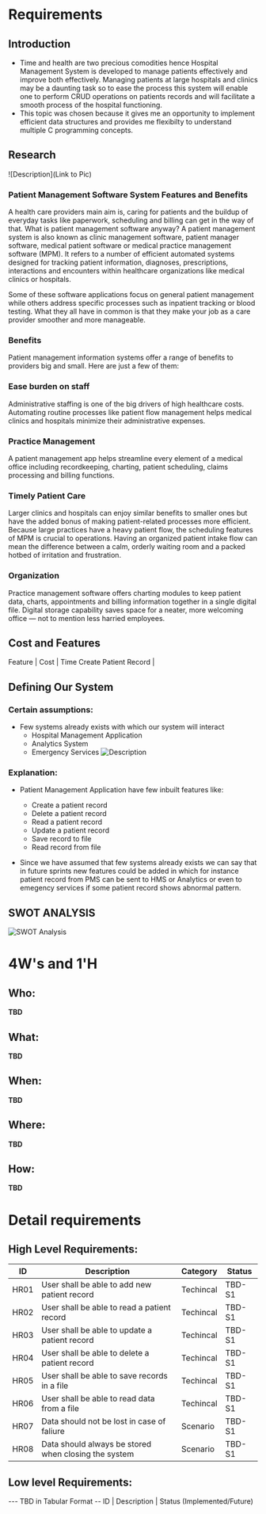 # Requirements
## Introduction
 * Time and health are two precious comodities hence Hospital Management System is developed to manage patients effectively and improve both effectively. Managing patients at large hospitals and clinics may be a daunting task so to ease the process this system will enable one to perform CRUD operations on patients records and will facilitate a smooth process of the hospital functioning.
 * This topic was chosen because it gives me an opportunity to implement efficient data structures and provides me flexibilty to understand multiple C programming concepts.

## Research
![Description](Link to Pic)
### Patient Management Software System Features and Benefits
A health care providers main aim is, caring for patients and the buildup of everyday tasks like paperwork, scheduling and billing can get in the way of that. What is patient management software anyway? A patient management system is also known as clinic management software, patient manager software, medical patient software or medical practice management software (MPM). It refers to a number of efficient automated systems designed for tracking patient information, diagnoses, prescriptions, interactions and encounters within healthcare organizations like medical clinics or hospitals.

Some of these software applications focus on general patient management while others address specific processes such as inpatient tracking or blood testing. What they all have in common is that they make your job as a care provider smoother and more manageable.

### Benefits
Patient management information systems offer a range of benefits to providers big and small. Here are just a few of them:

### Ease burden on staff
Administrative staffing is one of the big drivers of high healthcare costs. Automating routine processes like patient flow management helps medical clinics and hospitals minimize their administrative expenses.

### Practice Management
A patient management app helps streamline every element of a medical office including recordkeeping, charting, patient scheduling, claims processing and billing functions.

### Timely Patient Care
Larger clinics and hospitals can enjoy similar benefits to smaller ones but have the added bonus of making patient-related processes more efficient. Because large practices have a heavy patient flow, the scheduling features of MPM is crucial to operations. Having an organized patient intake flow can mean the difference between a calm, orderly waiting room and a packed hotbed of irritation and frustration.

### Organization
Practice management software offers charting modules to keep patient data, charts, appointments and billing information together in a single digital file. Digital storage capability saves space for a neater, more welcoming office — not to mention less harried employees. 

## Cost and Features
Feature | Cost | Time
Create Patient Record | 
## Defining Our System
### Certain assumptions:
* Few systems already exists with which our system will interact
    * Hospital Management Application
    * Analytics System
    * Emergency Services
![Description](https://github.com/arc-arnob/LnT_Mini_Project/blob/main/1_Requirements/system.png)
### Explanation:
* Patient Management Application have few inbuilt features like:
    * Create a patient record
    * Delete a patient record
    * Read a patient record
    * Update a patient record
    * Save record to file
    * Read record from file 

* Since we have assumed that few systems already exists we can say that in future sprints new features could be added in which for instance patient record from PMS can be sent to HMS or Analytics or even to emegency services if some patient record shows abnormal pattern.

## SWOT ANALYSIS
![SWOT Analysis](https://github.com/arc-arnob/LnT_Mini_Project/blob/main/1_Requirements/swot.png)

# 4W&#39;s and 1&#39;H

## Who:

**TBD**

## What:

**TBD**

## When:

**TBD**

## Where:

**TBD**

## How:

**TBD**

# Detail requirements
## High Level Requirements: 
| ID | Description | Category | Status | 
| ----- | ----- | ------- | ---------|
| HR01 | User shall be able to add new patient record | Techincal | TBD-S1 | 
| HR02 | User shall be able to read a patient record | Techincal | TBD-S1 |
| HR03 | User shall be able to update a patient record | Techincal | TBD-S1 |
| HR04 | User shall be able to delete a patient record | Techincal | TBD-S1 |
| HR05 | User shall be able to save records in a file | Techincal | TBD-S1 |
| HR06 | User shall be able to read data from a file | Techincal | TBD-S1 |
| HR07 | Data should not be lost in case of faliure | Scenario | TBD-S1 |
| HR08 | Data should always be stored when closing the system | Scenario | TBD-S1 |
##  Low level Requirements:
--- TBD in Tabular Format 
-- ID | Description | Status (Implemented/Future)